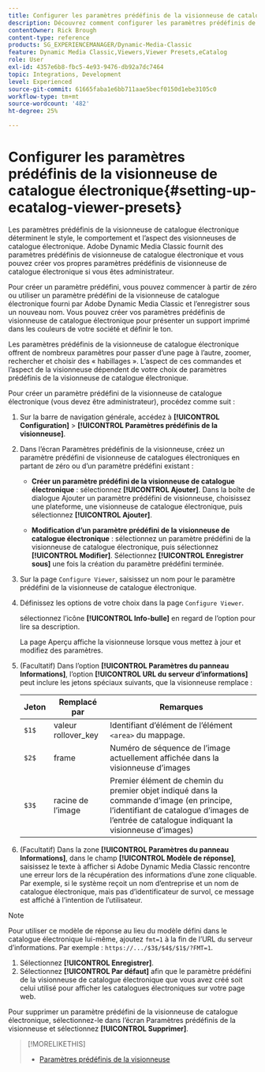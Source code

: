 ```yaml
---
title: Configurer les paramètres prédéfinis de la visionneuse de catalogue électronique
description: Découvrez comment configurer les paramètres prédéfinis de la visionneuse de catalogue électronique dans Adobe Dynamic Media Classic.
contentOwner: Rick Brough
content-type: reference
products: SG_EXPERIENCEMANAGER/Dynamic-Media-Classic
feature: Dynamic Media Classic,Viewers,Viewer Presets,eCatalog
role: User
exl-id: 4357e6b8-fbc5-4e93-9476-db92a7dc7464
topic: Integrations, Development
level: Experienced
source-git-commit: 61665faba1e6bb711aae5becf0150d1ebe3105c0
workflow-type: tm+mt
source-wordcount: '482'
ht-degree: 25%

---
```


# Configurer les paramètres prédéfinis de la visionneuse de catalogue électronique{#setting-up-ecatalog-viewer-presets}

Les paramètres prédéfinis de la visionneuse de catalogue électronique déterminent le style, le comportement et l’aspect des visionneuses de catalogue électronique. Adobe Dynamic Media Classic fournit des paramètres prédéfinis de visionneuse de catalogue électronique et vous pouvez créer vos propres paramètres prédéfinis de visionneuse de catalogue électronique si vous êtes administrateur.

Pour créer un paramètre prédéfini, vous pouvez commencer à partir de zéro ou utiliser un paramètre prédéfini de la visionneuse de catalogue électronique fourni par Adobe Dynamic Media Classic et l’enregistrer sous un nouveau nom. Vous pouvez créer vos paramètres prédéfinis de visionneuse de catalogue électronique pour présenter un support imprimé dans les couleurs de votre société et définir le ton.

Les paramètres prédéfinis de la visionneuse de catalogue électronique offrent de nombreux paramètres pour passer d’une page à l’autre, zoomer, rechercher et choisir des « habillages ». L’aspect de ces commandes et l’aspect de la visionneuse dépendent de votre choix de paramètres prédéfinis de la visionneuse de catalogue électronique.

Pour créer un paramètre prédéfini de la visionneuse de catalogue électronique (vous devez être administrateur), procédez comme suit :

1. Sur la barre de navigation générale, accédez à **[!UICONTROL Configuration]** > **[!UICONTROL Paramètres prédéfinis de la visionneuse]**.
1. Dans l’écran Paramètres prédéfinis de la visionneuse, créez un paramètre prédéfini de visionneuse de catalogues électroniques en partant de zéro ou d’un paramètre prédéfini existant :

   * **Créer un paramètre prédéfini de la visionneuse de catalogue électronique** : sélectionnez **[!UICONTROL Ajouter]**. Dans la boîte de dialogue Ajouter un paramètre prédéfini de visionneuse, choisissez une plateforme, une visionneuse de catalogue électronique, puis sélectionnez **[!UICONTROL Ajouter]**.

   * **Modification d’un paramètre prédéfini de la visionneuse de catalogue électronique** : sélectionnez un paramètre prédéfini de la visionneuse de catalogue électronique, puis sélectionnez **[!UICONTROL Modifier]**. Sélectionnez **[!UICONTROL Enregistrer sous]** une fois la création du paramètre prédéfini terminée.

1. Sur la page `Configure Viewer`, saisissez un nom pour le paramètre prédéfini de la visionneuse de catalogue électronique.
1. Définissez les options de votre choix dans la page `Configure Viewer`.

   sélectionnez l’icône **[!UICONTROL Info-bulle]** en regard de l’option pour lire sa description.

   La page Aperçu affiche la visionneuse lorsque vous mettez à jour et modifiez des paramètres.

1. (Facultatif) Dans l’option **[!UICONTROL Paramètres du panneau Informations]**, l’option **[!UICONTROL URL du serveur d’informations]** peut inclure les jetons spéciaux suivants, que la visionneuse remplace :

   | Jeton | Remplacé par | Remarques |
   | --- | --- | --- |
   | `$1$` | valeur rollover_key | Identifiant d’élément de l’élément `<area>` du mappage. |
   | `$2$` | frame | Numéro de séquence de l’image actuellement affichée dans la visionneuse d’images |
   | `$3$` | racine de l’image | Premier élément de chemin du premier objet indiqué dans la commande d’image (en principe, l’identifiant de catalogue d’images de l’entrée de catalogue indiquant la visionneuse d’images) |

1. (Facultatif) Dans la zone **[!UICONTROL Paramètres du panneau Informations]**, dans le champ **[!UICONTROL Modèle de réponse]**, saisissez le texte à afficher si Adobe Dynamic Media Classic rencontre une erreur lors de la récupération des informations d’une zone cliquable. Par exemple, si le système reçoit un nom d’entreprise et un nom de catalogue électronique, mais pas d’identificateur de survol, ce message est affiché à l’intention de l’utilisateur.

>[!NOTE]
>
>Pour utiliser ce modèle de réponse au lieu du modèle défini dans le catalogue électronique lui-même, ajoutez `fmt=1` à la fin de l’URL du serveur d’informations. Par exemple : `https://.../$3$/$4$/$1$/?FMT=1`.

1. Sélectionnez **[!UICONTROL Enregistrer]**.
1. Sélectionnez **[!UICONTROL Par défaut]** afin que le paramètre prédéfini de la visionneuse de catalogue électronique que vous avez créé soit celui utilisé pour afficher les catalogues électroniques sur votre page web.

Pour supprimer un paramètre prédéfini de la visionneuse de catalogue électronique, sélectionnez-le dans l’écran Paramètres prédéfinis de la visionneuse et sélectionnez **[!UICONTROL Supprimer]**.

>[!MORELIKETHIS]
>
>* [Paramètres prédéfinis de la visionneuse](application-setup.md#viewer_presets)
